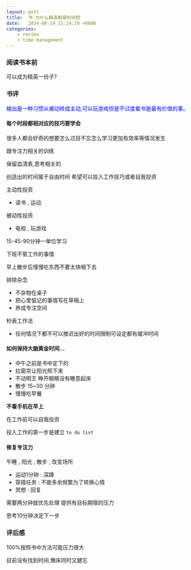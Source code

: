 ```yaml
---
layout: post
title:  书-为什么精英都是时间控
date:   2024-08-19 11:24:29 +0800
categories: 
    - review
    - time management
---
```


### 阅读书本前

可以成为精英一份子?

### 书评

<p style="color:blue;">输出是一种习惯从被动转成主动,可以玩游戏但是不过度看书是最有价值的事。</p>

#### 每个时段都相对应的技巧要学会

很多人都会好奇的想要怎么过目不忘怎么学习更加有效率等情况发生

跟专注力相关的训练

保留血清素,思考相关的

创造出的时间属于自由时间 希望可以投入工作技巧或者自我投资

主动性投资
- 读书 , 运动

被动性投资
- 电视 , 玩游戏

15-45-90分钟一单位学习

下班不管工作的事情

早上散步后慢慢吃东西不要太快咽下去

排除杂念

- 不杂物在桌子
- 把心里惦记的事情写在草稿上
- 养成专注空间

秒表工作法
- 任何情况下都不可以推迟出好的时间限制可设定都有缓冲时间

#### 如何保持大脑黄金时间...

- 中午之前是书中定下的
- 拉窗帘让阳光照下来
- 不动明王 睁开眼睛没有睡意起床
- 散步 15~30 分钟
- 慢慢吃早餐

<b>不看手机在早上</b>

在工作前可以自我投资

投入工作的第一步是建立 `to do list`

#### 修复专注力

午睡 , 阳光 , 散步 , 改变场所

- 运动1分钟 : 深蹲
- 穿插任务 : 不能多余频繁为了转换心情
- 冥想 : 回复

需要两分钟就优先处理
提供有目标期限的压力

思考10分钟决定下一步

### 评后感

100%按照书中方法可能压力很大

目前没有找到时间,懒床同时又健忘